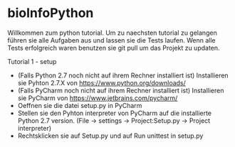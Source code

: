 # bioInfoPython
Willkommen zum python tutorial.
Um zu naechsten tutorial zu gelangen führen sie alle Aufgaben aus
und lassen sie die Tests laufen.
Wenn alle Tests erfolgreich waren benutzen sie git pull um das Projekt zu updaten.

Tutorial 1 - setup
- (Falls Python 2.7 noch nicht auf ihrem Rechner installiert ist) Installieren sie Pyhton 2.7.X von https://www.python.org/downloads/
- (Falls PyCharm noch nicht auf ihrem Rechner installiert ist) Installieren sie PyCharm von https://www.jetbrains.com/pycharm/
- Oeffnen sie die datei setup.py in PyCharm
- Stellen sie den Pyhton interpreter von PyCharm auf die installierte Python 2.7 version. (File -> settings -> Project:Setup.py -> Project interpreter)
- Rechtsklicken sie auf Setup.py und auf Run unittest in setup.py 

